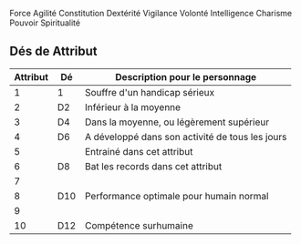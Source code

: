 Force
Agilité
Constitution
Dextérité
Vigilance
Volonté
Intelligence
Charisme
Pouvoir
Spiritualité

## Dés de Attribut

| Attribut | Dé  | Description pour le personnage                  |
| -------- | --- | ----------------------------------------------- |
| 1        | 1   | Souffre d'un handicap sérieux                   |
| 2        | D2  | Inférieur à la moyenne                          |
| 3        | D4  | Dans la moyenne, ou légèrement supérieur        |
| 4        | D6  | A développé dans son activité de tous les jours |
| 5        |     | Entrainé dans cet attribut                      |
| 6        | D8  | Bat les records dans cet attribut                                                |
| 7        |     |                                                 |
| 8        | D10 | Performance optimale pour humain normal         |
| 9        |     |                                                 |
| 10       | D12 | Compétence surhumaine                                                |

